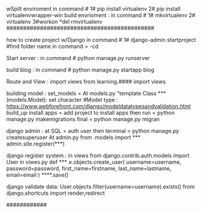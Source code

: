 wSpilt enviroment 
in command # 
    1# pip install virtualenv
    2# pip install virtualenvwrapper-win
build envrioment :
in command # 
    1# mkvirtualenv <NAME>
    2# virtualenv
    3#workon
*del rmvirtualenv
############################################

how to create project w/Django
in command # 
    1# django-admin startproject <NAME>
    #find folder name in command =  -cd 

Start server :
in command # 
    python manage.py runserver

build blog :
in command # 
    python manage.py startapp blog

Route and View :
    import views
    from learning.#### import views

building model :
    set_models = At models.py "template Class *** (models.Model):
                            set character  #Model type : https://www.webforefront.com/django/modeldatatypesandvalidation.html
    build_up install apps = add project to install apps 
    then run = python manage.py makemigrations 
    final  = python manage.py migran

django admin :
    at SQL = auth user 
    then terminal = python manage.py createsuperuser 
    At admin.py
        from .models import ***
        admin.site.register(***)

django register system :
    in views
    from django.contrib.auth.models import User
    in viwes.py def ***
    ***=***.objects.create_user(
        username=username,
        password=password,
        first_name=firstname,
        last_name=lastname,
        email=email
    )
    ****.save()

django validate data:
    User.objects.filter(username=username).exists()
    from django.shortcuts import render,redirect 





############
